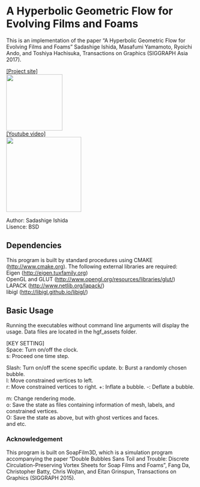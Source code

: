 # A Hyperbolic Geometric Flow for Evolving Films and Foams

This is an implementation of the paper “A Hyperbolic Geometric Flow for Evolving Films and Foams” Sadashige Ishida, Masafumi Yamamoto, Ryoichi Ando, and Toshiya Hachisuka, Transactions on Graphics (SIGGRAPH Asia 2017).

[[Project site]][P]  
<a href="https://sadashigeishida.bitbucket.io/hgf/">  <img src="https://sadashigeishida.bitbucket.io/hgf/teaser_representative_image_small.jpg" height="150px"> </a>  
[[Youtube video]][Y]  
<a href="https://www.youtube.com/watch?v=sqywQK7i4L4"><img src="http://i.ytimg.com/vi/sqywQK7i4L4/0.jpg" width="200px"></a>

[Y]:https://www.youtube.com/watch?v=sqywQK7i4L4
[P]:https://sadashigeishida.bitbucket.io/hgf/  
Author: Sadashige Ishida  
Lisence: BSD

## Dependencies
This program is built by standard procedures using CMAKE (http://www.cmake.org).
The following external libraries are required:   
Eigen (http://eigen.tuxfamily.org)  
OpenGL and GLUT (http://www.opengl.org/resources/libraries/glut/)  
LAPACK (http://www.netlib.org/lapack/)  
libigl (http://libigl.github.io/libigl/)  


## Basic Usage
Running the executables without command line arguments will display the usage. Data files are located in the hgf_assets folder.

[KEY SETTING]  
Space: Turn on/off the clock.  
s: Proceed one time step.  

Slash: Turn on/off the scene specific update.
b: Burst a randomly chosen bubble.  
l: Move constrained vertices to left.  
r: Move constrained vertices to right. 
+: Inflate a bubble.
-: Deflate a bubble. 

m: Change rendering mode.  
o: Save the state as files containing information of mesh, labels, and constrained vertices.  
O: Save the state as above, but with ghost vertices and faces.  
and etc.

### Acknowledgement
This program is built on SoapFilm3D, which is a simulation program accompanying the paper “Double Bubbles Sans Toil and Trouble: Discrete Circulation-Preserving Vortex Sheets for Soap Films and Foams”, Fang Da, Christopher Batty, Chris Wojtan, and Eitan Grinspun, Transactions on Graphics (SIGGRAPH 2015).



